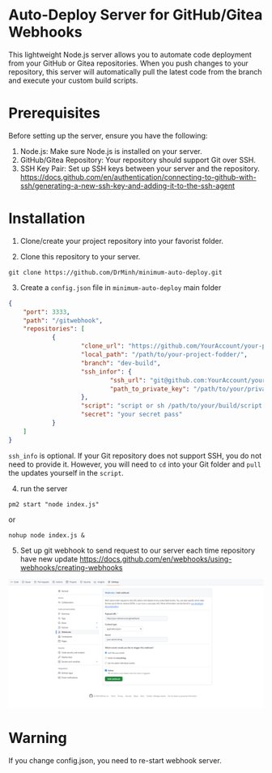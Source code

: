 # Auto-Deploy Server for GitHub/Gitea Webhooks
This lightweight Node.js server allows you to automate code deployment from your GitHub or Gitea repositories. When you push changes to your repository, this server will automatically pull the latest code from the branch and execute your custom build scripts.

# Prerequisites
Before setting up the server, ensure you have the following:
1. Node.js: Make sure Node.js is installed on your server.
2. GitHub/Gitea Repository: Your repository should support Git over SSH.
3. SSH Key Pair: Set up SSH keys between your server and the repository.
https://docs.github.com/en/authentication/connecting-to-github-with-ssh/generating-a-new-ssh-key-and-adding-it-to-the-ssh-agent

# Installation

1. Clone/create your project repository into your favorist folder.

2. Clone this repository to your server.
```console
git clone https://github.com/DrMinh/minimum-auto-deploy.git
```

3. Create a `config.json` file in `minimum-auto-deploy` main folder
```json
{
    "port": 3333,
    "path": "/gitwebhook",
    "repositories": [
            {
                    "clone_url": "https://github.com/YourAccount/your-project.git",
                    "local_path": "/path/to/your-project-fodder/",
                    "branch": "dev-build",
                    "ssh_infor": {
                            "ssh_url": "git@github.com:YourAccount/your-project.git",
                            "path_to_private_key": "/path/to/your/private/key"
                    },
                    "script": "script or sh /path/to/your/build/script.sh",
                    "secret": "your secret pass"
            }
    ]
}
```
`ssh_info` is optional. If your Git repository does not support SSH, you do not need to provide it. However, you will need to `cd` into your Git folder and `pull` the updates yourself in the `script`.

4. run the server
```console
pm2 start "node index.js"
```
or

```console
nohup node index.js &
```

5. Set up git webhook to send request to our server each time repository have new update
https://docs.github.com/en/webhooks/using-webhooks/creating-webhooks

![webhook-config](./webhook-config.png)

# Warning
If you change config.json, you need to re-start webhook server.